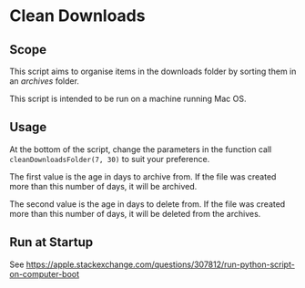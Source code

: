 # Clean Downloads

## Scope

This script aims to organise items in the downloads folder by sorting them in an _archives_ folder.

This script is intended to be run on a machine running Mac OS.

## Usage

At the bottom of the script, change the parameters in the function call `cleanDownloadsFolder(7, 30)` to suit your preference.

The first value is the age in days to archive from. If the file was created more than this number of days, it will be archived.

The second value is the age in days to delete from. If the file was created more than this number of days, it will be deleted from the archives.

## Run at Startup

See <https://apple.stackexchange.com/questions/307812/run-python-script-on-computer-boot>
